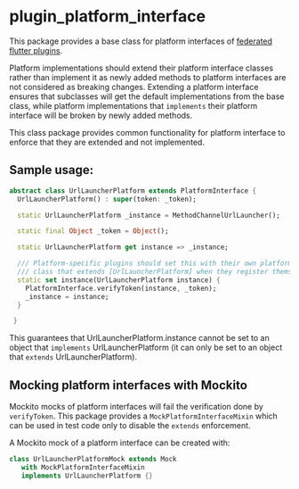 # plugin_platform_interface

This package provides a base class for platform interfaces of [federated flutter plugins](https://flutter.dev/go/federated-plugins).

Platform implementations should extend their platform interface classes rather than implement it as
newly added methods to platform interfaces are not considered as breaking changes. Extending a platform
interface ensures that subclasses will get the default implementations from the base class, while
platform implementations that `implements` their platform interface will be broken by newly added methods.

This class package provides common functionality for platform interface to enforce that they are extended
and not implemented.

## Sample usage:

```dart
abstract class UrlLauncherPlatform extends PlatformInterface {
  UrlLauncherPlatform() : super(token: _token);

  static UrlLauncherPlatform _instance = MethodChannelUrlLauncher();

  static final Object _token = Object();

  static UrlLauncherPlatform get instance => _instance;

  /// Platform-specific plugins should set this with their own platform-specific
  /// class that extends [UrlLauncherPlatform] when they register themselves.
  static set instance(UrlLauncherPlatform instance) {
    PlatformInterface.verifyToken(instance, _token);
    _instance = instance;
  }

 }
```

This guarantees that UrlLauncherPlatform.instance cannot be set to an object that `implements`
UrlLauncherPlatform (it can only be set to an object that `extends` UrlLauncherPlatform).

## Mocking platform interfaces with Mockito


Mockito mocks of platform interfaces will fail the verification done by `verifyToken`.
This package provides a `MockPlatformInterfaceMixin` which can be used in test code only to disable
the `extends` enforcement.

A Mockito mock of a platform interface can be created with:

```dart
class UrlLauncherPlatformMock extends Mock
   with MockPlatformInterfaceMixin
   implements UrlLauncherPlatform {}
```
